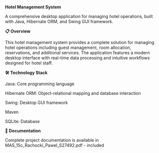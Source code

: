 **Hotel Management System**

A comprehensive desktop application for managing hotel operations, built with Java, Hibernate ORM, and Swing GUI framework.

**📋 Overview**

This hotel management system provides a complete solution for managing hotel operations including guest management, room allocation, reservations, and additional services. The application features a modern desktop interface with real-time data processing and intuitive workflows designed for hotel staff.


**🛠️ Technology Stack**

Java: Core programming language

Hibernate ORM: Object-relational mapping and database interaction

Swing: Desktop GUI framework

Maven

SQLite: Database

**📖 Documentation**

Complete project documentation is available in MAS_15c_Rachocki_Pawel_S27492.pdf - included
